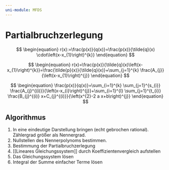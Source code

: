 ```yaml
---
uni-module: MFDS
---
```


# Partialbruchzerlegung

$$
\begin{equation}
r(x):=\frac{p(x)}{q(x)}=\frac{p(x)}{\tilde{q}(x) \cdot\left(x-x_{1}\right)^{k}}
\end{equation}
$$

$$
\begin{equation}
r(x)=\frac{p(x)}{\tilde{q}(x)\left(x-x_{1}\right)^{k}}=\frac{\tilde{p}(x)}{\tilde{q}(x)}+\sum_{j=1}^{k} \frac{A_{j}}{\left(x-x_{1}\right)^{j}}
\end{equation}
$$

$$
\begin{equation}
\frac{p(x)}{q(x)}=\sum_{i=1}^{k} \sum_{j=1}^{s_{i}} \frac{A_{j}^{(i)}}{\left(x-x_{i}\right)^{j}}+\sum_{i=1}^{l} \sum_{j=1}^{t_{i}} \frac{B_{j}^{(i)} x+C_{j}^{(i)}}{\left(x^{2}-2 a x+b\right)^{j}}
\end{equation}
$$

## Algorithmus

1. In eine eindeutige Darstellung bringen (echt gebrochen rational). Zählergrad größer als Nennergrad.
2. Nullstellen des Nennerpolynoms bestimmen.
3. Bestimmung der Partialbruchzerlegung
4. [[Lineares Gleichungssystem]] durch Koeffizientenvergleich aufstellen
5. Das Gleichungssystem lösen
6. Integral der Summe einfacher Terme lösen
